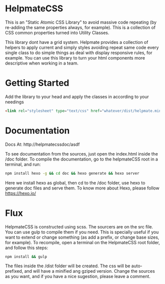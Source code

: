 # HelpmateCSS

This is an "Static Atomic CSS Library" to avoid massive code repeating (by re-adding the same properties always, for example). This is a collection of CSS common properties turned into Utility Classes.

This library dont have a grid system. Helpmate provides a collection of helpers to apply current and simply styles avoiding repeat same code every single class to do simple things as deal with display responsive rules, for example. You can use this library to turn your html components more descriptive when working in a team.

# Getting Started

Add the library to your head and apply the classes in according to your needings

```html
<link rel="stylesheet" type="text/css" href="whatever/dist/helpmate.min.css">
```

# Documentation

Docs At:
http://helpmatecssdoc/asdf

To see documentation from the sources, just open the index.html inside the /doc folder.
To compile the documentation, go to the helpmateCSS root in a terminal, and run:

```bash
npm install hexo -g && cd doc && hexo generate && hexo server
```

Here we install hexo as global, then cd to the /doc folder, use hexo to generate doc files and serve them.
To know more about Hexo, please follow https://hexo.io/

# Flux

HelpmateCSS is constructed using scss. The sourcers are on the src file. You can use gulp to compile them if you need.
This is specially useful if you want to extend or change something (as add a prefix, or change base sizes, for example).
To recompile, open a terminal on the HelpmateCSS root folder, and follow this steps:


```bash
npm install && gulp
```

The files inside the /dist folder will be created. The css will be auto-prefixed, and will have a minified ang gziped version.
Change the sources as you want, and if you have a nice sugestion, please leave a comment.